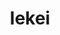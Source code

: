 ---
layout: place
title: "Iekei"
permalink: /texas/humble/iekei.html
stateAbbr: TX
stateName: Texas
cityName: Humble
seo:
  name: "Iekei"
  type: Restaurant
  links: https://www.humbleiekei.com/
description: "Looking for sushi in Humble, Texas? Check out Iekei for a delightful Japanese dining experience. Enjoy a variety of sushi and other dishes in a welcoming atm..."
place_id: ChIJvZ9Z6zuxQIYRnuQ7h5htJZY
photos:
  - name: >-
      places/ChIJvZ9Z6zuxQIYRnuQ7h5htJZY/photos/AeeoHcLY8Doe2R_8vurT2cQXMFeLHonHMDu9a8dBD-YTU38uUl65LxEKxe826djmv40BstW_KyyGpIvwGiV7M_2jsQ-AfPN4x2-6f8YeI6xE0FaV6s1mQxlxcR9EyfYmZSuHaiPtM-Hech0FjaEun2u8r55zIPbq_7hsFxw4Xqe0AEV5IVM6SGNNiRnPbSdTHeTBD78WoUWRfCDMrCvvm5kDEdO27VV0xelEWsMqhrT26M6b1M6R4N2W7UC3hgKCgv5NCL4LCjGMxejOyZZu69lvfLlem-Sqq9hdjRcEq6HaoVmssiUe9tN_2dtiPxrLmAL-BS6vlRGYF8ZIZy0YRl44ItfzWC55bjYb_lXtUxFUxdntBH4FuB_vWiMTyg1AuT3zTgxlWVtQBHOFjY1dVDvat7W4KfJMnFSjK9kKXgeHs8YJ6g
    widthPx: 3024
    heightPx: 4032
    authorAttributions:
      - displayName: Charly Lau
        uri: https://maps.google.com/maps/contrib/111741100539246523329
        photoUri: >-
          https://lh3.googleusercontent.com/a-/ALV-UjW8o2aVVDgHuEBvHRBD2KszCuzFFAnB8rYuMlUCNA0cxrosuUZR=s100-p-k-no-mo
    flagContentUri: >-
      https://www.google.com/local/imagery/report/?cb_client=maps_api_places.places_api&image_key=!1e10!2sCIHM0ogKEICAgIDRubGyKA&hl=en-US
    googleMapsUri: >-
      https://www.google.com/maps/place//data=!3m4!1e2!3m2!1sCIHM0ogKEICAgIDRubGyKA!2e10!4m2!3m1!1s0x8640b13beb599fbd:0x96256d98873be49e
  - name: >-
      places/ChIJvZ9Z6zuxQIYRnuQ7h5htJZY/photos/AeeoHcJ3nKdOeppBlSsxssGNDqkjR9svVj0ZfiWM0-zD0efl1ogmaokFuCcz66EI1O0hkL3BDoHRtSOWqtPb29O2MmtnB1_8nFnPvLs9FIRz8MuMiQIgCZZP4szooC77yvg8f2XPbtOB58zutyrX98ZGsjmGaNFM2Ml_eg31WQcoUMkEBrvMRPq9Sx3yAOjQOADYi8LOomN5Xd45aUv_rbYl3UYeVOAKLPZE4nYgBxDsXA_TciYNYtGcdQlpco2I4YMhRWPJOlAEEzRleVnlisXMFiQOM7WVBWPgjlB29_sCapCsoDZbZe-H-39MjO2RkYKRGRnWnnMTNkqB9quxLQh5ks4WSW1g2ZPcB5J2b1-eimcoc7oKzAwitcvgilmavaIcwnQo5UoFHb169K_5tQV1mB6lnUOd_eX3XP_-dkrQ8CFjzcvE
    widthPx: 4032
    heightPx: 3024
    authorAttributions:
      - displayName: Yelper Lou MC
        uri: https://maps.google.com/maps/contrib/111840420575909736094
        photoUri: >-
          https://lh3.googleusercontent.com/a-/ALV-UjUgxZpX6_hStyXiqlPDA-x_LH_Wu4Ysf7tSo9ssu5ACKlDZMFURew=s100-p-k-no-mo
    flagContentUri: >-
      https://www.google.com/local/imagery/report/?cb_client=maps_api_places.places_api&image_key=!1e10!2sCIHM0ogKEICAgICfg6qUqQE&hl=en-US
    googleMapsUri: >-
      https://www.google.com/maps/place//data=!3m4!1e2!3m2!1sCIHM0ogKEICAgICfg6qUqQE!2e10!4m2!3m1!1s0x8640b13beb599fbd:0x96256d98873be49e
  - name: >-
      places/ChIJvZ9Z6zuxQIYRnuQ7h5htJZY/photos/AeeoHcKxF-OW_3-47dDfupqZ-JRrhQyaxgfqo5kHzEm3SvwqMGtAKndTJbOgLPwwfGgnvNvSAkE5wxQODSoEK__a7JW0VN9rl6xxjR1b754klAvcopUF6NOksmF5D_n_aypcG1Ce2_yok47ra7r1pxf2e9JV_NwDzMRkN5bU12xEFJVIftR1zqJ5OUgaSSOFb1AMhNFzQyv4KQYo6j9KC9KE4NN8qLGsdMiNOtcWqacY7UAgYvMQJjqBQutLN7sinml4yOMh54cNDYaypligcuNp-4sRgwi2-d3JnlXUuPFWrE6tg99AC1sB5zMbYTgN9JKh3KudiH3VzYCj48tpircPTFuOR26-mQtO7hgjRp4VWy3y7FKB1pUVawexfyQftbwHZ58EXNv72IurzxX_xIB8Fqg-f9lvj5Nf2sqT7yYo3vmTlURh
    widthPx: 3000
    heightPx: 4000
    authorAttributions:
      - displayName: christopher aranda
        uri: https://maps.google.com/maps/contrib/103769641432541713559
        photoUri: >-
          https://lh3.googleusercontent.com/a/ACg8ocIxxFOFjchmAZj-ORKV8ICBmbrhi1Ho_3DlSG3fYKQt95LWbQ=s100-p-k-no-mo
    flagContentUri: >-
      https://www.google.com/local/imagery/report/?cb_client=maps_api_places.places_api&image_key=!1e10!2sCIHM0ogKEICAgICv8tHnsgE&hl=en-US
    googleMapsUri: >-
      https://www.google.com/maps/place//data=!3m4!1e2!3m2!1sCIHM0ogKEICAgICv8tHnsgE!2e10!4m2!3m1!1s0x8640b13beb599fbd:0x96256d98873be49e
  - name: >-
      places/ChIJvZ9Z6zuxQIYRnuQ7h5htJZY/photos/AeeoHcLZ8N9wqwqShvtFwFgG4qaE446_t1nIfvjCJTl82rcpnb0bOsjKNc8rDZUkzdR0fZp-3hGoVxP7V4ioT_w4AQI-bW3wKm7A2S6G8RkS3A8JlKQZOA6Pb2QXhCnqwWtbElTg2RbC5gFcUgpl5zdBlXNNB4fp8mYGaVeD5Y_iow5ua1fFqO3LM-zo2dexk8PSdKQGXWf82wd0STcal8J9nL3FqjSwKOO-yy1W-pgdvwhGxnOdHkVuEAx0tF3mqqUglHS1Z7IyTe6Sw_Kmlbd7wI-PEMoK_nUmtv2KiKn2eOiEIFIMbxEpAHRtYYwPTml0CnwofgtnKCflhgK1OaD-Pb9_2kP5gR5cq5H7j0_J5TnXuqpWXJKyxb9ej2I-FOvUOiXF4WWoD5fUS9S4q2btcIDpUxsqoVcQsz1RhzjUyH-ckA
    widthPx: 4032
    heightPx: 3024
    authorAttributions:
      - displayName: Penny Kai
        uri: https://maps.google.com/maps/contrib/115513063434431422194
        photoUri: >-
          https://lh3.googleusercontent.com/a/ACg8ocJPc7EpcGBEYRgvYDomwft9wqsVjEpzJhCwWyKVYEIddCboNQ=s100-p-k-no-mo
    flagContentUri: >-
      https://www.google.com/local/imagery/report/?cb_client=maps_api_places.places_api&image_key=!1e10!2sCIHM0ogKEICAgICvqMneVw&hl=en-US
    googleMapsUri: >-
      https://www.google.com/maps/place//data=!3m4!1e2!3m2!1sCIHM0ogKEICAgICvqMneVw!2e10!4m2!3m1!1s0x8640b13beb599fbd:0x96256d98873be49e
  - name: >-
      places/ChIJvZ9Z6zuxQIYRnuQ7h5htJZY/photos/AeeoHcIb-L17-s246OQJTB-_A_hkUViOufzl05HfA4epi24xXSoITAJ5DArkPnc14v0Lg8m2X_DP9ft4w6K0eNXapTIxpUxoM_-KDnkXksgZAOPiXtVGHbXGlZfP26TIFmfDXxZUUCGhq-tLucAdIr9DPUw4_BHRVZnczx4KufQvxlGw2g7z1hy6pFWiKHARZjc5HnD0j40w1Z_cukAujW1QI5QcgTTwhWye7CcC_4SdMNEwA78TKkcBP8xpejZF8Gggz3PtCR34a6_erzJxpeRgHmKhDzgBDMgkKx5qdyyTJpWTicwYFtLWF8IiTd6YAz42GXxJsXTAg7DpgDfepMdDsW4eGo9-Kip7nDnLP8Om4HDJsGsrZ2liMVe5FOF_ZMbJhMMyTA8wASTI8FX2KFDV2stw6Q93QzGtSO81hHu2Iq6RLF7Z
    widthPx: 4000
    heightPx: 3000
    authorAttributions:
      - displayName: Jessi May
        uri: https://maps.google.com/maps/contrib/110572563353861283472
        photoUri: >-
          https://lh3.googleusercontent.com/a-/ALV-UjXUUfhDSUv3xNmIFQz5hhO7ruW0qPc5PWBnpD7pPUOdfaYqd6C8=s100-p-k-no-mo
    flagContentUri: >-
      https://www.google.com/local/imagery/report/?cb_client=maps_api_places.places_api&image_key=!1e10!2sCIHM0ogKEICAgICbirv9lwE&hl=en-US
    googleMapsUri: >-
      https://www.google.com/maps/place//data=!3m4!1e2!3m2!1sCIHM0ogKEICAgICbirv9lwE!2e10!4m2!3m1!1s0x8640b13beb599fbd:0x96256d98873be49e
  - name: >-
      places/ChIJvZ9Z6zuxQIYRnuQ7h5htJZY/photos/AeeoHcIzrvEvueJ6BT7Gls6Lh2Fr_lTBsMX-Qni_9ctHl-MM6pGSh8A8Q86wA1gnUSdI-AUJwau7RanWHUbzk0_RbZ1AeamxH4TGsCQ-BQH-lI9z2MvprxoOEjHFcmE3rQm34c0kizKtNUik9zM-cN19uBz8EMulXQmHeBvPMBFFKy6pKJjEFEpcNHrfu0zEKjHgRX5sbmYDK9KrFUA7sM_20dHBbtJVMv-8zRwyAATWrR7ZY5BC1ShKwMt4XCdWaFbrNcX82e0T3hKMbxJM7YAp8cHtJwdsbzNSHQovfIo0t-ra7sOxBV84YpzLQucdW2B1_yZWLXyeQgWLR15NeOxdggIEWC81Xylq2rI2gtgiedlQ52uHIxWGm8Kryquy9jB2xUZ0qiTNLEKmcWD7zVd-Z8xlN-3jyRGXTPyKeu69zUoYoJVM
    widthPx: 4800
    heightPx: 3600
    authorAttributions:
      - displayName: Shyleen Ropafadzo
        uri: https://maps.google.com/maps/contrib/117815544106283986898
        photoUri: >-
          https://lh3.googleusercontent.com/a/ACg8ocJabzPF6107DQN6q3n4S5NP3u8AWQ8nX7fqnFw6RzvTdxURVQ=s100-p-k-no-mo
    flagContentUri: >-
      https://www.google.com/local/imagery/report/?cb_client=maps_api_places.places_api&image_key=!1e10!2sCIHM0ogKEICAgMCQgdno1wE&hl=en-US
    googleMapsUri: >-
      https://www.google.com/maps/place//data=!3m4!1e2!3m2!1sCIHM0ogKEICAgMCQgdno1wE!2e10!4m2!3m1!1s0x8640b13beb599fbd:0x96256d98873be49e
  - name: >-
      places/ChIJvZ9Z6zuxQIYRnuQ7h5htJZY/photos/AeeoHcJtWTOjDYMWan_G6VNtteHgikqkehzALrie8xmuvmqRfTc-UGxvCQDGB3bqDjMUA1pP-InmIc_9sDqeyu9P5EyZbSivn1S2-gC4eDpM6JAgb7eGwkVct3YNVin00KRtGyWloBHq0aaA9VbhPI9ayQzA5sbK2CE9dv7x9hKeJ5shaRqoWlf9o7Cma1w77Y1GfAd-zM_xMvxNZPmY_OQ1hvR5V17V8zsjMy3GiNtHiudVr8SEmckaN8ObSDQ0pogKaDZjeF6pe-mZeYH5392hzSWs_LfZ28l3gf5UPcyAnm4MZPWR7JKkr_Ym89bbJh6jXjZt3OnfeoXqsiexjALWZbdNXZiCsRqVEZ0GVtfG3wYf1m0ZoltIKJXn0KbItldC6SYw0sz_TOdBOMoTW_4S35qgxBK4WFyr12f_Q1sMkPdcWGD6
    widthPx: 3024
    heightPx: 4032
    authorAttributions:
      - displayName: Yelper Lou MC
        uri: https://maps.google.com/maps/contrib/111840420575909736094
        photoUri: >-
          https://lh3.googleusercontent.com/a-/ALV-UjUgxZpX6_hStyXiqlPDA-x_LH_Wu4Ysf7tSo9ssu5ACKlDZMFURew=s100-p-k-no-mo
    flagContentUri: >-
      https://www.google.com/local/imagery/report/?cb_client=maps_api_places.places_api&image_key=!1e10!2sCIHM0ogKEICAgICfg6rC8gE&hl=en-US
    googleMapsUri: >-
      https://www.google.com/maps/place//data=!3m4!1e2!3m2!1sCIHM0ogKEICAgICfg6rC8gE!2e10!4m2!3m1!1s0x8640b13beb599fbd:0x96256d98873be49e
  - name: >-
      places/ChIJvZ9Z6zuxQIYRnuQ7h5htJZY/photos/AeeoHcIyp30BeGpGTBTwWwtBYvJkDMnQgYvzRIEBR1GRU7fGgNm7U3ktfXZmrlaTS_o3PgKTnlSDZVzy57dPgUquItQIl0f_v-mSL0ae5Ze9Z9sqL_7URPkgSOhRKCTWfqtrgCWzZ23U-vMf4GopxJg5xaLiLnFPmtwGH20Lb8UgQ352RWq--D23sV314rbhWxJbXFtqoLNxNa2e23nTJs0iM-Je7B7v8iD03zr-WPzjtxRHwo96RDag_r-CztNGrX1Dd9jWgKpI4SRxogLdMmXLEwVz-yBZc__sCtkXow8La4VBlxW2sYyuSRzszrrY6IHcaWtup8QKPKLGOrDL5pmf1hYBIqDZc0UB1ecr9mms4tR7x8wzeiyvnhVBWYTwtpIQAook9yPTjB8o4s-Y2THd__0hhNGYoapWM1qiNr6IqWjAAQ
    widthPx: 3000
    heightPx: 4000
    authorAttributions:
      - displayName: christopher aranda
        uri: https://maps.google.com/maps/contrib/103769641432541713559
        photoUri: >-
          https://lh3.googleusercontent.com/a/ACg8ocIxxFOFjchmAZj-ORKV8ICBmbrhi1Ho_3DlSG3fYKQt95LWbQ=s100-p-k-no-mo
    flagContentUri: >-
      https://www.google.com/local/imagery/report/?cb_client=maps_api_places.places_api&image_key=!1e10!2sCIHM0ogKEICAgMDgst3rVQ&hl=en-US
    googleMapsUri: >-
      https://www.google.com/maps/place//data=!3m4!1e2!3m2!1sCIHM0ogKEICAgMDgst3rVQ!2e10!4m2!3m1!1s0x8640b13beb599fbd:0x96256d98873be49e
  - name: >-
      places/ChIJvZ9Z6zuxQIYRnuQ7h5htJZY/photos/AeeoHcIKXa3vOGr8AUV31M5jLjV7vxqqnzYCMNMveuLDrl8sUDRnkbcHXtshDpH6q1R1GYJJQU1_Q6hk4-8XJn9CK-m3TQHYpn0cRvmxEvtaY5TgwXKEGJ8HX6Tvsg1BJ2WsZTS9hgNj3o39B6oD28C3g-5pl3xTD62GykdMAgen0OfWBcx4o6BZ60zjPj_iV5IZdiz5wL_F4FxjafXFDtFrED2rUHUssaoKXvmMiqcBAuYw3TNHeyxSsUiW5a4R46qix5dT2PMEuJjT-cTWBss1Sk6Caj4paCO23jmjxIs-GmfltOKwJ1nFy7AjTwXoS_aJRON_3Idw4yG4-pfg8BHRTRPB7b8W0n71dH5l0rABC2oHbFSBbyFWmDSAwWzsms8xNSDR6DSCu4H6qmZqmxZHXYIWxhG1OOHNgOBS30KpCVukm1CI
    widthPx: 4048
    heightPx: 3036
    authorAttributions:
      - displayName: Gilberto Palacios
        uri: https://maps.google.com/maps/contrib/107896542481337223721
        photoUri: >-
          https://lh3.googleusercontent.com/a-/ALV-UjXruoXhS8sPztbii3jqsesjG-FXrK5rHxpVyeUoDjGa0Q_l98oM=s100-p-k-no-mo
    flagContentUri: >-
      https://www.google.com/local/imagery/report/?cb_client=maps_api_places.places_api&image_key=!1e10!2sCIHM0ogKEICAgICk1-7u-AE&hl=en-US
    googleMapsUri: >-
      https://www.google.com/maps/place//data=!3m4!1e2!3m2!1sCIHM0ogKEICAgICk1-7u-AE!2e10!4m2!3m1!1s0x8640b13beb599fbd:0x96256d98873be49e
  - name: >-
      places/ChIJvZ9Z6zuxQIYRnuQ7h5htJZY/photos/AeeoHcLI_9LNV8F97rzAWmwPzZhBDHu7c5FgLrDx0XzmU5otdzRdyKOGc3VSITpMS0lphVV1XTNZF5mmOufqRPm2_kcx9_aNKirwmCD-JRFBnkoEtEVX5716QRHnNSjy145gjaOQByxItcRQuGG6yBFgGW6_lB4ekRrGkYefzjT6xeR1JuhyEnrvoknrZQA8OVVvkkUaQdFJdQhkpOrycvGJmAXjvmMFQxhQaalqB_gzfrrhGTBje_AhdH4n5K7Hg6pNoluYTWvGAEs6iE2WHCQhl-a-7tJonllzwK5_anyiDp5rtg6h7u_PxQG01uy0Vs-t_vqKjniBlKaZQlBAv_gC74DOiguiz5hmMQmxV28s_YGH5_-73bSp9tmlIc2FjkjtIKhgypiQ9Lw578p27FgXcBZq8h2bMyCUVWb8Sld4cfkWrg
    widthPx: 3072
    heightPx: 3072
    authorAttributions:
      - displayName: tara brown
        uri: https://maps.google.com/maps/contrib/103678238307541592513
        photoUri: >-
          https://lh3.googleusercontent.com/a-/ALV-UjVmnBnN5NchAu5ZO4cRaBWjI78W_8F9nf2Ons5gulfgIOHvenMp=s100-p-k-no-mo
    flagContentUri: >-
      https://www.google.com/local/imagery/report/?cb_client=maps_api_places.places_api&image_key=!1e10!2sCIHM0ogKEICAgID_svSmdA&hl=en-US
    googleMapsUri: >-
      https://www.google.com/maps/place//data=!3m4!1e2!3m2!1sCIHM0ogKEICAgID_svSmdA!2e10!4m2!3m1!1s0x8640b13beb599fbd:0x96256d98873be49e
address: '9455 N Sam Houston Pkwy E #100, Humble, TX 77396, USA'
street: '9455 N Sam Houston Pkwy E #100'
city: Humble
state: TX
zip: '77396'
country: USA
neighborhood: null
latitude: '29.935570'
longitude: '-95.250377'
accessibility_options:
  wheelchairAccessibleParking: true
  wheelchairAccessibleEntrance: true
  wheelchairAccessibleSeating: true
business_status: OPERATIONAL
name: Iekei
google_maps_links:
  directionsUri: >-
    https://www.google.com/maps/dir//''/data=!4m7!4m6!1m1!4e2!1m2!1m1!1s0x8640b13beb599fbd:0x96256d98873be49e!3e0
  placeUri: https://maps.google.com/?cid=10819174181698790558
  writeAReviewUri: >-
    https://www.google.com/maps/place//data=!4m3!3m2!1s0x8640b13beb599fbd:0x96256d98873be49e!12e1
  reviewsUri: >-
    https://www.google.com/maps/place//data=!4m4!3m3!1s0x8640b13beb599fbd:0x96256d98873be49e!9m1!1b1
  photosUri: >-
    https://www.google.com/maps/place//data=!4m3!3m2!1s0x8640b13beb599fbd:0x96256d98873be49e!10e5
primary_type: Japanese Restaurant
opening_hours:
  regular: null
  current: null
secondary_opening_hours:
  regular:
    weekdayDescriptions: null
    type: null
  current:
    weekdayDescriptions: null
    type: null
phone: (281) 299-7650
price_level: PRICE_LEVEL_MODERATE
price_range: $10 &ndash; $20
rating: '4.4'
rating_count: 897
website: https://www.humbleiekei.com/
reviews: null
parking_options: null
payment_options: null
allow_dogs: null
curbside_pickup: null
delivery: null
dine_in: null
good_for_children: null
good_for_groups: null
good_for_sports: null
live_music: null
menu_for_children: null
outdoor_seating: null
reservable: null
restroom: null
serves_beer: null
serves_breakfast: null
serves_brunch: null
serves_cocktails: null
serves_coffee: null
serves_dinner: null
serves_dessert: null
serves_lunch: null
serves_vegetarian_food: null
serves_wine: null
takeout: null
summary: null

---